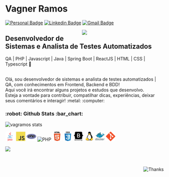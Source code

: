 <h1 align="">Vagner Ramos</h1>

[![Personal Badge](https://img.shields.io/badge/-Website-7B68EE?style=flat&logo=Me&logoColor=white&target=blank&link=https://www.vagramos.com.br/)](https://vagramos.com.br/)
[![Linkedin Badge](https://img.shields.io/badge/-LinkedIn-7B68EE?style=flat&logo=Linkedin&logoColor=white&link=link_do_seu_perfil_no_linkedin)](https://www.linkedin.com/in/vagner-ramos/)
[![Gmail Badge](https://img.shields.io/badge/-Gmail-7B68EE?style=flat&logo=Gmail&logoColor=white&link=mailto:seu_email)](mailto:vag.pare@gmail.com)

<img align="right" src="https://raw.githubusercontent.com/gist/VagRamos/dc32790315d6e4c4b02f626f1af55650/raw/b0a20ce52ffaa21ff0484329e342ce962794b5ce/githubcard.svg" width="260">

<h2 align="">Desenvolvedor de Sistemas e Analista de Testes Automatizados</h2>
QA | PHP | Javascript | Java | Spring Boot | ReactJS | HTML | CSS | Typescript 🚀

<p align="">
 <br/>
 Olá, sou desenvolvedor de sistemas e analista de testes automatizados | QA, com conhecimentos em Frontend, Backend e BDD!<br>
 Aqui você irá encontrar alguns projetos e estudos que desenvolvo.<br>
 Esteja a vontade para contribuir, compatilhar dicas, experiências, deixar seus comentários e interagir! :metal: :computer:
</p>

<h3 align="">:robot: Github Stats :bar_chart:</h3>

<p align="">
  <img width="400em" src="https://github-readme-stats.vercel.app/api/top-langs/?username=vagramos&layout=compact&hide=Hack&theme=radical" alt="vagramos stats"/>
</p>

<p align="left">
 <img src="https://raw.githubusercontent.com/devicons/devicon/master/icons/java/java-original-wordmark.svg" alt="Java" width="30" height="30"/>
 <img src="https://raw.githubusercontent.com/devicons/devicon/master/icons/javascript/javascript-original.svg" alt="Javascript" width="30" height="30"/>
 <img src="https://raw.githubusercontent.com/devicons/devicon/master/icons/php/php-original.svg" alt="PHP" width="30" height="30"/>
 <img src="https://github.com/VagRamos/VagRamos/assets/48002360/7f0636a1-8eb6-4cba-b4e6-ff0b45c1587a" alt="PHP" width="30" height="30"/>
 <img src="https://raw.githubusercontent.com/devicons/devicon/master/icons/html5/html5-original-wordmark.svg" alt="HTML5" width="30" height="30"/>
 <img src="https://raw.githubusercontent.com/devicons/devicon/master/icons/css3/css3-original-wordmark.svg" alt="CSS3" width="30" height="30"/>
 <img src="https://raw.githubusercontent.com/devicons/devicon/master/icons/bootstrap/bootstrap-plain-wordmark.svg" alt="Bootstrap" width="30" height="30"/>
 <img src="https://raw.githubusercontent.com/devicons/devicon/master/icons/linux/linux-original.svg" alt="Linux" width="30" height="30"/>
 <img src="https://raw.githubusercontent.com/devicons/devicon/master/icons/docker/docker-original-wordmark.svg" alt="Docker" width="30" height="30"/>
 <img src="https://raw.githubusercontent.com/devicons/devicon/master/icons/git/git-original.svg" alt="Git" width="30" height="30"/>
</p>

<p align="left"><img src="https://komarev.com/ghpvc/?username=vagramos&color=blue"> </p>

<br/>
<p align="right">
 <img src="https://user-images.githubusercontent.com/48002360/118191689-58b05580-b41b-11eb-8f68-50661bd24241.png" alt="Thanks" width="40" height="40"/>
</p>
